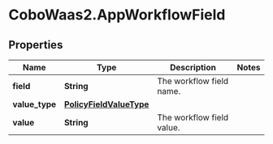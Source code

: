 # CoboWaas2.AppWorkflowField

## Properties

Name | Type | Description | Notes
------------ | ------------- | ------------- | -------------
**field** | **String** | The workflow field name. | 
**value_type** | [**PolicyFieldValueType**](PolicyFieldValueType.md) |  | 
**value** | **String** | The workflow field value. | 


